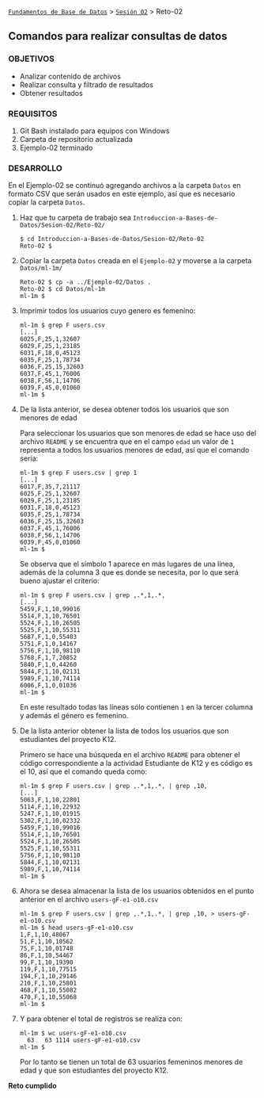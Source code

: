 [`Fundamentos de Base de Datos`](../../Readme.md) > [`Sesión 02`](../Readme.md) > Reto-02
## Comandos para realizar consultas de datos

### OBJETIVOS
- Analizar contenido de archivos
- Realizar consulta y filtrado de resultados
- Obtener resultados

### REQUISITOS
1. Git Bash instalado para equipos con Windows
1. Carpeta de repositorio actualizada
1. Ejemplo-02 terminado

### DESARROLLO
En el Ejemplo-02 se continuó agregando archivos a la carpeta `Datos` en formato CSV que serán usados en este ejemplo, así que es necesario copiar la carpeta `Datos`.

1. Haz que tu carpeta de trabajo sea `Introduccion-a-Bases-de-Datos/Sesion-02/Reto-02/`
   ```console
   $ cd Introduccion-a-Bases-de-Datos/Sesion-02/Reto-02
   Reto-02 $
   ```

1. Copiar la carpeta `Datos` creada en el `Ejemplo-02` y moverse a la carpeta `Datos/ml-1m/`
   ```console
   Reto-02 $ cp -a ../Ejemplo-02/Datos .
   Reto-02 $ cd Datos/ml-1m
   ml-1m $
   ```

1. Imprimir todos los usuarios cuyo genero es femenino:
   ```console
   ml-1m $ grep F users.csv
   [...]
   6025,F,25,1,32607
   6029,F,25,1,23185
   6031,F,18,0,45123
   6035,F,25,1,78734
   6036,F,25,15,32603
   6037,F,45,1,76006
   6038,F,56,1,14706
   6039,F,45,0,01060
   ml-1m $
   ```

1. De la lista anterior, se desea obtener todos los usuarios que son menores de edad

   Para seleccionar los usuarios que son menores de edad se hace uso del archivo `README` y se encuentra que en el campo `edad` un valor de `1` representa a todos los usuarios menores de edad, así que el comando sería:
   ```console
   ml-1m $ grep F users.csv | grep 1
   [...]
   6017,F,35,7,21117
   6025,F,25,1,32607
   6029,F,25,1,23185
   6031,F,18,0,45123
   6035,F,25,1,78734
   6036,F,25,15,32603
   6037,F,45,1,76006
   6038,F,56,1,14706
   6039,F,45,0,01060
   ml-1m $
   ```
   Se observa que el símbolo 1 aparece en más lugares de una línea, además de la columna 3 que es donde se necesita, por lo que será bueno ajustar el criterio:
   ```console
   ml-1m $ grep F users.csv | grep ,.*,1,.*,
   [...]
   5459,F,1,10,99016
   5514,F,1,10,76501
   5524,F,1,10,26505
   5525,F,1,10,55311
   5687,F,1,0,55403
   5751,F,1,0,14167
   5756,F,1,10,98110
   5768,F,1,7,20852
   5840,F,1,0,44260
   5844,F,1,10,02131
   5989,F,1,10,74114
   6006,F,1,0,01036
   ml-1m $
   ```
   En este resultado todas las líneas sólo contienen `1` en la tercer columna y además el género es femenino.

1. De la lista anterior obtener la lista de todos los usuarios que son estudiantes del proyecto K12.

   Primero se hace una búsqueda en el archivo `README` para obtener el código correspondiente a la actividad Estudiante de K12 y es código es el 10, así que el comando queda como:

   ```console
   ml-1m $ grep F users.csv | grep ,.*,1,.*, | grep ,10,
   [...]
   5063,F,1,10,22801
   5114,F,1,10,22932
   5247,F,1,10,01915
   5302,F,1,10,02332
   5459,F,1,10,99016
   5514,F,1,10,76501
   5524,F,1,10,26505
   5525,F,1,10,55311
   5756,F,1,10,98110
   5844,F,1,10,02131
   5989,F,1,10,74114
   ml-1m $
   ```

1. Ahora se desea almacenar la lista de los usuarios obtenidos en el punto anterior en el archivo `users-gF-e1-o10.csv`
   ```console
   ml-1m $ grep F users.csv | grep ,.*,1,.*, | grep ,10, > users-gF-e1-o10.csv
   ml-1m $ head users-gF-e1-o10.csv
   1,F,1,10,48067
   51,F,1,10,10562
   75,F,1,10,01748
   86,F,1,10,54467
   99,F,1,10,19390
   119,F,1,10,77515
   194,F,1,10,29146
   210,F,1,10,25801
   468,F,1,10,55082
   470,F,1,10,55068
   ml-1m $
   ```

1. Y para obtener el total de registros se realiza con:
   ```console
   ml-1m $ wc users-gF-e1-o10.csv
     63   63 1114 users-gF-e1-o10.csv
   ml-1m $
   ```
   Por lo tanto se tienen un total de 63 usuarios femeninos menores de edad y que son estudiantes del proyecto K12.

__Reto cumplido__
